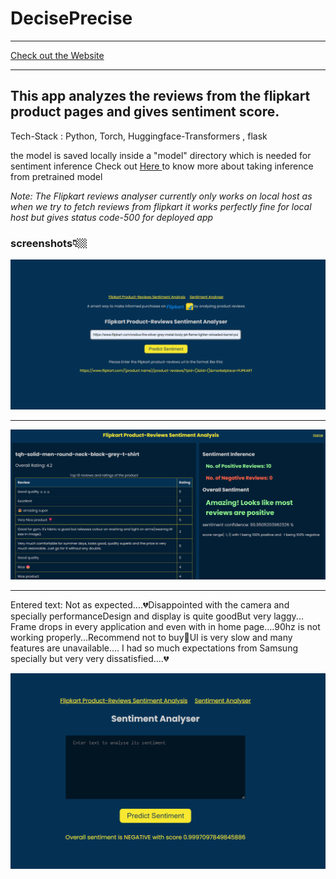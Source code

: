 # DecisePrecise

****
<a href="http://65.0.138.126:5050/"> Check out the Website  </a>
****

## This app analyzes the reviews from the flipkart product pages and gives sentiment score.

Tech-Stack : Python, Torch, Huggingface-Transformers , flask

the model is saved locally inside a "model" directory which is needed for sentiment inference Check out <a href="https://huggingface.co/cardiffnlp/twitter-roberta-base-sentiment-latest"> Here </a> to know more about taking inference from pretrained model

*Note: The Flipkart reviews analyser currently only works on local host as when we try to fetch reviews from flipkart it works perfectly fine for local host but gives status code-500 for deployed app*

### screenshots👇🏼

<img src="static/demo1.jpeg" alt="Home Page">

****

<img src="static/demo2.jpeg" alt="Output Page">

****

Entered text: Not as expected....💔Disappointed with the camera and specially performanceDesign and display is quite goodBut very laggy... Frame drops in every application and even with in home page....90hz is not working properly...Recommend not to buy📵UI is very slow and many features are unavailable.... I had so much expectations from Samsung specially but very very dissatisfied....💔

<img src="static/demo3.jpeg" alt="Sentiment Page">
